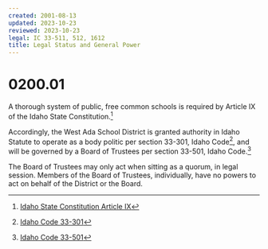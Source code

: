 ```yaml
---
created: 2001-08-13
updated: 2023-10-23
reviewed: 2023-10-23
legal: IC 33-511, 512, 1612
title: Legal Status and General Power
---
```


# 0200.01 

A thorough system of public, free common schools is required by Article IX of the Idaho State Constitution.[^article9]

Accordingly, the West Ada School District is granted authority in Idaho Statute to operate as a body politic per section 33-301, Idaho Code[^ic-33-301], and will be governed by a Board of Trustees per section 33-501, Idaho Code.[^ic-33-501]

The Board of Trustees may only act when sitting as a quorum, in legal session. Members of the Board of Trustees, individually, have no powers to act on behalf of the District or the Board.

[^article9]: [Idaho State Constitution Article IX](https://sos.idaho.gov/elect/stcon/article_IX.html)
[^ic-33-301]: [Idaho Code 33-301](https://legislature.idaho.gov/statutesrules/idstat/title33/t33ch3/sect33-301/)
[^ic-33-501]: [Idaho Code 33-501]( https://legislature.idaho.gov/statutesrules/idstat/title33/t33ch5/sect33-501/)
